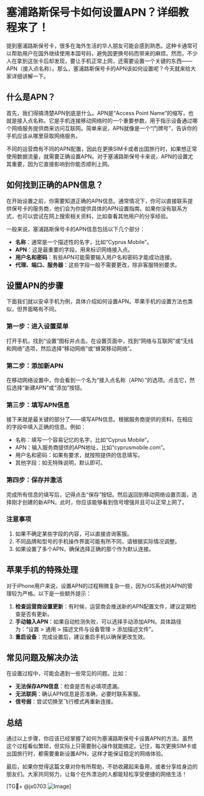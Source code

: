 # 塞浦路斯保号卡如何设置APN？详细教程来了！

提到塞浦路斯保号卡，很多在海外生活的华人朋友可能会感到熟悉。这种卡通常可以帮助用户在国外继续使用本国号码，避免因更换号码而带来的麻烦。然而，不少人在拿到这张卡后却发现，要让手机正常上网，还需要设置一个关键的东西——APN（接入点名称）。那么，塞浦路斯保号卡的APN该如何设置呢？今天就来给大家详细讲解一下。

## 什么是APN？

首先，我们得搞清楚APN到底是什么。APN是“Access Point Name”的缩写，也就是接入点名称。它是手机连接移动网络时的一个重要参数，用于指示设备通过哪个网络服务提供商来访问互联网。简单来说，APN就像是一个“门牌号”，告诉你的手机应该从哪里获取网络服务。

不同的运营商有不同的APN配置，因此在更换SIM卡或者出国旅行时，如果想正常使用数据流量，就需要正确设置APN。对于塞浦路斯保号卡来说，APN的设置尤其重要，因为它直接影响到你能否顺利上网。

## 如何找到正确的APN信息？

在开始设置之前，你需要知道正确的APN信息。通常情况下，你可以直接联系提供保号卡的服务商，他们会为你提供具体的APN设置指南。如果你没有联系方式，也可以尝试在网上搜索相关资料，比如查看其他用户的分享经验。

一般来说，塞浦路斯保号卡的APN信息包括以下几个部分：
- **名称**：通常是一个描述性的名字，比如“Cyprus Mobile”。
- **APN**：这是最重要的字段，用来标识网络接入点。
- **用户名和密码**：有些APN可能需要输入用户名和密码才能成功连接。
- **代理、端口、服务器**：这些字段一般不需要更改，除非客服特别要求。

## 设置APN的步骤

下面我们就以安卓手机为例，具体介绍如何设置APN。苹果手机的设置方法也类似，但界面略有不同。

### 第一步：进入设置菜单
打开手机，找到“设置”图标并点击。在设置页面中，找到“网络与互联网”或“无线和网络”选项，然后选择“移动网络”或“蜂窝移动网络”。

### 第二步：添加新APN
在移动网络设置中，你会看到一个名为“接入点名称（APN）”的选项。点击它，然后选择“新建APN”或“添加”按钮。

### 第三步：填写APN信息
接下来就是最关键的部分了——填写APN信息。根据服务商提供的资料，在相应的字段中填入正确的信息。例如：
- 名称：填写一个容易记忆的名字，比如“Cyprus Mobile”。
- APN：输入服务商提供的APN地址，比如“cyprusmobile.com”。
- 用户名和密码：如果有要求，就按照提供的信息填写。
- 其他字段：如无特殊说明，默认即可。

### 第四步：保存并激活
完成所有信息的填写后，记得点击“保存”按钮。然后返回到移动网络设置页面，选择刚才创建的新APN。此时，你应该能够看到信号增强并且可以正常上网了。

### 注意事项
1. 如果不确定某些字段的内容，可以直接咨询客服。
2. 不同品牌和型号的手机操作界面可能有所不同，请根据实际情况调整。
3. 如果设置了多个APN，确保选择正确的那个作为默认连接。

## 苹果手机的特殊处理

对于iPhone用户来说，设置APN的过程稍微复杂一些，因为iOS系统对APN的管理较为严格。以下是一些额外提示：

1. **检查运营商设置更新**：有时候，运营商会推送新的APN配置文件，建议定期检查是否有更新。
2. **手动输入APN**：如果自动检测失败，可以选择手动添加APN。具体路径为：“设置 > 通用 > 描述文件与设备管理 > 添加描述文件”。
3. **重启设备**：完成设置后，建议重启手机以确保更改生效。

## 常见问题及解决办法

在设置过程中，可能会遇到一些常见的问题。比如：
- **无法保存APN信息**：检查是否有必填项遗漏。
- **无法联网**：确认APN信息是否准确，必要时联系客服。
- **信号弱**：尝试切换至飞行模式再重新连接。

## 总结

通过以上步骤，你应该已经掌握了如何为塞浦路斯保号卡设置APN的方法。虽然这个过程看似繁琐，但实际上只需要耐心操作就能搞定。记住，每次更换SIM卡或出国旅行时，都需要重新设置APN，这样才能保证稳定的网络体验。

最后，如果你觉得这篇文章对你有所帮助，不妨收藏起来备用，或者分享给身边的朋友们。大家共同努力，让每个在外漂泊的人都能轻松享受便捷的网络生活！

[TG💪+ @jx0703 ![Image](https://github.com/user-attachments/assets/dbca1d08-cadb-493c-b0ec-ad6f7a83f270)]